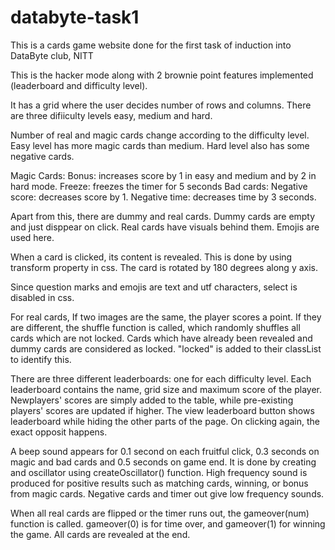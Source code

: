 # databyte-task1

This is a cards game website done for the first task of induction into DataByte club, NITT

This is the hacker mode along with 2 brownie point features implemented (leaderboard and difficulty level).

It has a grid where the user decides number of rows and columns.
There are three difiiculty levels easy, medium and hard.

Number of real and magic cards change according to the difficulty level.
Easy level has more magic cards than medium.
Hard level also has some negative cards.

Magic Cards:
  Bonus: increases score by 1 in easy and medium and by 2 in hard mode.
  Freeze: freezes the timer for 5 seconds
Bad cards:
  Negative score: decreases score by 1.
  Negative time: decreases time by 3 seconds.
  
Apart from this, there are dummy and real cards.
Dummy cards are empty and just disppear on click.
Real cards have visuals behind them. Emojis are used here.

When a card is clicked, its content is revealed.
This is done by using transform property in css. The card is rotated by 180 degrees along y axis.

Since question marks and emojis are text and utf characters, select is disabled in css.

For real cards, If two images are the same, the player scores a point.
If they are different, the shuffle function is called, which randomly shuffles all cards which are not locked.
Cards which have already been revealed and dummy cards are considered as locked. "locked" is added to their classList to identify this.

There are three different leaderboards: one for each difficulty level.
Each leaderboard contains the name, grid size and maximum score of the player.
Newplayers' scores are simply added to the table, while pre-existing players' scores are updated if higher.
The view leaderboard button shows leaderboard while hiding the other parts of the page.
On clicking again, the exact opposit happens.

A beep sound appears for 0.1 second on each fruitful click, 0.3 seconds on magic and bad cards and 0.5 seconds on game end.
It is done by creating and oscillator using createOscillator() function.
High frequency sound is produced for positive results such as matching cards, winning, or bonus from magic cards.
Negative cards and timer out give low frequency sounds.

When all real cards are flipped or the timer runs out, the gameover(num) function is called.
gameover(0) is for time over, and gameover(1) for winning the game.
All cards are revealed at the end.
